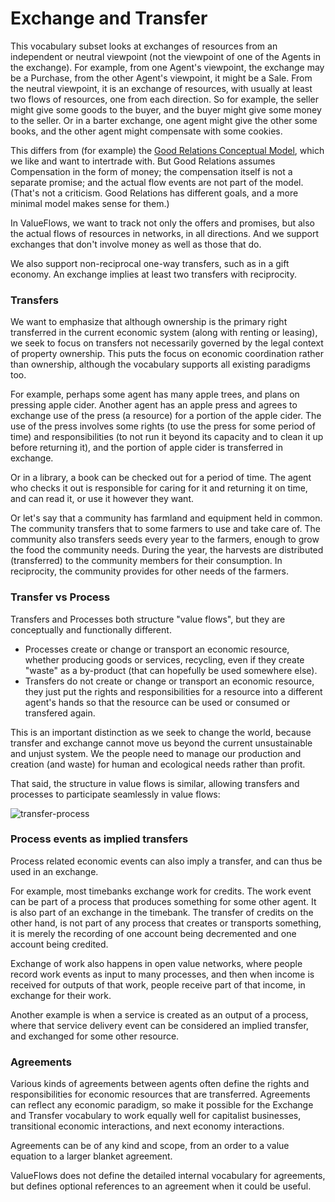 # Exchange and Transfer

This vocabulary subset looks at exchanges of resources from an independent or neutral viewpoint (not the viewpoint of one of the Agents in the exchange). For example, from one Agent's viewpoint, the exchange may be a Purchase, from the other Agent's viewpoint, it might be a Sale. From the neutral viewpoint, it is an exchange of resources, with usually at least two flows of resources, one from each direction. So for example, the seller might give some goods to the buyer, and the buyer might give some money to the seller. Or in a barter exchange, one agent might give the other some books, and the other agent might compensate with some cookies.

This differs from (for example) the [Good Relations Conceptual Model](http://wiki.goodrelations-vocabulary.org/Documentation/Conceptual_model), which we like and want to intertrade with. But Good Relations assumes Compensation in the form of money; the compensation itself is not a separate promise; and the actual flow events are not part of the model. (That's not a criticism. Good Relations has different goals, and a more minimal model makes sense for them.)

In ValueFlows, we want to track not only the offers and promises, but also the actual flows of resources in networks, in all directions. And we support exchanges that don't involve money as well as those that do.

We also support non-reciprocal one-way transfers, such as in a gift economy.  An exchange implies at least two transfers with reciprocity.

### Transfers

We want to emphasize that although ownership is the primary right transferred in the current economic system (along with renting or leasing), we seek to focus on transfers not necessarily governed by the legal context of property ownership.  This puts the focus on economic coordination rather than ownership, although the vocabulary supports all existing paradigms too. 

For example, perhaps some agent has many apple trees, and plans on pressing apple cider. Another agent has an apple press and agrees to exchange use of the press (a resource) for a portion of the apple cider.  The use of the press involves some rights (to use the press for some period of time) and responsibilities (to not run it beyond its capacity and to clean it up before returning it), and the portion of apple cider is transferred in exchange.

Or in a library, a book can be checked out for a period of time.  The agent who checks it out is responsible for caring for it and returning it on time, and can read it, or use it however they want.

Or let's say that a community has farmland and equipment held in common.  The community transfers that to some farmers to use and take care of.  The community also transfers seeds every year to the farmers, enough to grow the food the community needs.  During the year, the harvests are distributed (transferred) to the community members for their consumption.  In reciprocity, the community provides for other needs of the farmers.

### Transfer vs Process

Transfers and Processes both structure "value flows", but they are conceptually and functionally different.
* Processes create or change or transport an economic resource, whether producing goods or services, recycling, even if they create "waste" as a by-product (that can hopefully be used somewhere else).
* Transfers do not create or change or transport an economic resource, they just put the rights and responsibilities for a resource into a different agent's hands so that the resource can be used or consumed or transfered again.

This is an important distinction as we seek to change the world, because transfer and exchange cannot move us beyond the current unsustainable and unjust system.  We the people need to manage our production and creation (and waste) for human and ecological needs rather than profit.

That said, the structure in value flows is similar, allowing transfers and processes to participate seamlessly in value flows:

![transfer-process](https://rawgit.com/valueflows/valueflows/master/release-doc-in-process/transfer.png)

### Process events as implied transfers

Process related economic events can also imply a transfer, and can thus be used in an exchange.

For example, most timebanks exchange work for credits.  The work event can be part of a process that produces something for some other agent.  It is also part of an exchange in the timebank.  The transfer of credits on the other hand, is not part of any process that creates or transports something, it is merely the recording of one account being decremented and one account being credited.

Exchange of work also happens in open value networks, where people record work events as input to many processes, and then when income is received for outputs of that work, people receive part of that income, in exchange for their work.

Another example is when a service is created as an output of a process, where that service delivery event can be considered an implied transfer, and exchanged for some other resource.

### Agreements

Various kinds of agreements between agents often define the rights and responsibilities for economic resources that are transferred. Agreements can reflect any economic paradigm, so make it possible for the Exchange and Transfer vocabulary to work equally well for capitalist businesses, transitional economic interactions, and next economy interactions.

Agreements can be of any kind and scope, from an order to a value equation to a larger blanket agreement.

ValueFlows does not define the detailed internal vocabulary for agreements, but defines optional references to an agreement when it could be useful.


